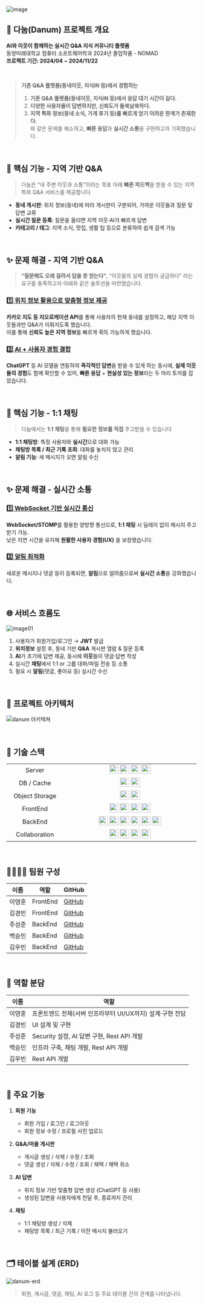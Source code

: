 ![image](https://github.com/user-attachments/assets/f3a992d8-6fb9-4ecd-82c4-0a829e9320b4)


## 🚪 다눔(Danum) 프로젝트 개요
**AI와 이웃이 함께하는 실시간 Q&A 지식 커뮤니티 플랫폼**  
동양미래대학교 컴퓨터 소프트웨어학과 2024년 졸업작품 - NOMAD  
**프로젝트 기간: 2024/04 ~ 2024/11/22**

<br>

> **기존 Q&A 플랫폼(동네이웃, 지식iN 등)에서 경험하는**  
> 1) **기존 Q&A 플랫폼(동네이웃, 지식iN 등)에서 응답 대기 시간이 길다.**  
> 2) **다양한 사용자들이 답변하지만, 신뢰도가 들쑥날쑥하다.**  
> 3) **지역 특화 정보(동네 소식, 가게 후기 등)를 빠르게 얻기 어려운 한계가 존재한다.**  
> 와 같은 문제를 해소하고, **빠른 응답**과 **실시간 소통**을 구현하고자 기획했습니다.

<br>

## 🚀 핵심 기능 - 지역 기반 Q&A
> 다눔은 “내 주변 이웃과 소통”이라는 목표 아래 **빠른 피드백**을 받을 수 있는 지역 특화 Q&A 서비스를 제공합니다

- **동네 게시판**: 위치 정보(동네)에 따라 게시판이 구분되어, 가까운 이웃들과 질문 및 답변 교류  
- **실시간 질문 등록**: 질문을 올리면 지역 이웃·AI가 빠르게 답변  
- **카테고리 / 태그**: 지역 소식, 맛집, 생활 팁 등으로 분류하여 쉽게 검색 가능

<br>

## ✨ 문제 해결 - 지역 기반 Q&A
> **“질문해도 오래 걸려서 답을 못 얻는다”**, “이웃들의 실제 경험이 궁금하다” 라는 요구를 충족하고자 아래와 같은 솔루션을 마련했습니다.

### [1️⃣ 위치 정보 활용으로 맞춤형 정보 제공](#)
**카카오 지도 등 지오로케이션 API**를 통해 사용자의 현재 동네를 설정하고, 해당 지역 이웃들과만 Q&A가 이뤄지도록 했습니다.  
이를 통해 **신뢰도 높은 지역 정보**를 빠르게 획득 가능하게 했습니다.

### [2️⃣ AI + 사용자 경험 결합](#)
**ChatGPT** 등 AI 모델을 연동하여 **즉각적인 답변**을 받을 수 있게 하는 동시에, **실제 이웃들의 경험**도 함께 확인할 수 있어, **빠른 응답** + **현실성 있는 정보**라는 두 마리 토끼를 잡았습니다.

<br>

## 🚀 핵심 기능 - 1:1 채팅
> 다눔에서는 **1:1 채팅**을 통해 **필요한 정보를 직접** 주고받을 수 있습니다

- **1:1 채팅방**: 특정 사용자와 **실시간**으로 대화 가능  
- **채팅방 목록 / 최근 기록 조회**: 대화를 놓치지 않고 관리  
- **알림 기능**: 새 메시지가 오면 알림 수신  

<br>

## ✨ 문제 해결 - 실시간 소통
### [1️⃣ WebSocket 기반 실시간 통신](#)
**WebSocket/STOMP**를 활용한 양방향 통신으로, **1:1 채팅** 시 딜레이 없이 메시지 주고받기 가능.  
낮은 지연 시간을 유지해 **원활한 사용자 경험(UX)** 을 보장했습니다.

### [2️⃣ 알림 최적화](#)
새로운 메시지나 댓글 등이 등록되면, **알림**으로 알려줌으로써 **실시간 소통**을 강화했습니다.

<br>

## 🌐 서비스 흐름도
![image01](https://github.com/user-attachments/assets/c4a05ccf-ce99-4907-a512-8738a61ac543)

1. 사용자가 회원가입/로그인 → **JWT** 발급  
2. **위치정보** 설정 후, 동네 기반 **Q&A** 게시판 열람 & 질문 등록  
3. **AI**가 초기에 답변 제공, 동시에 **이웃**들이 댓글·답변 작성  
4. 실시간 **채팅**에서 1:1 or 그룹 대화/파일 전송 등 소통  
5. 필요 시 **알림**(댓글, 좋아요 등) 실시간 수신  

<br>

## 🧩 프로젝트 아키텍처
![danum 아키텍쳐](https://github.com/user-attachments/assets/62665c36-df87-45b2-b516-af820a33e40d)

<br>

## 🚀 기술 스택

<markdown-accessiblity-table data-catalyst=""><table>
  <tbody>
    <tr>
      <td align="center" width="160px">Server</td>
      <td align="center" width="560px">
        <img src="https://img.shields.io/badge/AWS EC2-232F3E?style=for-the-badge&logo=amazonaws&logoColor=white" height="24px"/>
        <img src="https://img.shields.io/badge/docker-2496ED?style=for-the-badge&logo=docker&logoColor=white" height="24px"/>
        <img src="https://img.shields.io/badge/nginx-009639?style=for-the-badge&logo=nginx&logoColor=white" height="24px"/>
        <img src="https://img.shields.io/badge/tomcat-F8DC75?style=for-the-badge&logo=apachetomcat&logoColor=white" height="24px"/>
      </td>
    </tr>
    <tr>
      <td align="center" width="160px">DB / Cache</td>
      <td align="center" width="560px">
        <img src="https://img.shields.io/badge/MySQL-4479A1?style=for-the-badge&logo=mysql&logoColor=white" height="24px"/>
        <img src="https://img.shields.io/badge/Redis-FF4438?style=for-the-badge&logo=redis&logoColor=white" height="24px"/>
      </td>
    </tr>
    <tr>
      <td align="center" width="160px">Object Storage</td>
      <td align="center" width="560px">
        <img src="https://img.shields.io/badge/AWS S3-569A31?style=for-the-badge&logo=amazons3&logoColor=white" height="24px"/>
        <img src="https://img.shields.io/badge/CloudFront-232F3E?style=for-the-badge&logo=amazonaws&logoColor=white" height="24px"/>
      </td>
    </tr>
    <tr>
      <td align="center" width="160px">FrontEnd</td>
      <td align="center" width="560px">
        <img src="https://img.shields.io/badge/Next.js-000000?style=for-the-badge&logo=next.js&logoColor=white" height="24px"/>
        <img src="https://img.shields.io/badge/zustand-443f39?style=for-the-badge&logo=zustand&logoColor=white" height="24px"/>
        <img src="https://img.shields.io/badge/React Query-FF4154?style=for-the-badge&logo=reactquery&logoColor=white" height="24px"/>
        <img src="https://img.shields.io/badge/Quill.js-43853D?style=for-the-badge&logo=Quora&logoColor=white" height="24px"/>
      </td>
    </tr>
    <tr>
      <td align="center" width="160px">BackEnd</td>
      <td align="center" width="560px">
        <img src="https://img.shields.io/badge/Java 17-007396?style=for-the-badge&logo=java&logoColor=white" height="24px"/>
        <img src="https://img.shields.io/badge/Spring Boot-6DB33F?style=for-the-badge&logo=springboot&logoColor=white" height="24px"/>
        <img src="https://img.shields.io/badge/Spring Data JPA-59666C?style=for-the-badge&logo=spring&logoColor=white" height="24px"/>
        <img src="https://img.shields.io/badge/Spring Security-6DB33F?style=for-the-badge&logo=springsecurity&logoColor=white" height="24px"/>
        <img src="https://img.shields.io/badge/JWT-000000?style=for-the-badge&logo=jsonwebtokens&logoColor=white" height="24px"/>
        <img src="https://img.shields.io/badge/websocket-010101?style=for-the-badge&logo=websocket&logoColor=white" height="24px"/>
      </td>
    </tr>
    <tr>
      <td align="center" width="160px">Collaboration</td>
      <td align="center" width="560px">
        <img src="https://img.shields.io/badge/Discord-5865F2?style=for-the-badge&logo=discord&logoColor=white" height="24px"/>
        <img src="https://img.shields.io/badge/Notion-000000?style=for-the-badge&logo=notion&logoColor=white" height="24px"/>
        <img src="https://img.shields.io/badge/Git-F05032?style=for-the-badge&logo=git&logoColor=white" height="24px"/>
        <img src="https://img.shields.io/badge/GitHub-181717?style=for-the-badge&logo=github&logoColor=white" height="24px"/>
      </td>
    </tr>
  </tbody>
</table></markdown-accessiblity-table>

<br>

## 👨‍👨‍👧‍👦 팀원 구성

| 이름   | 역할       | GitHub                                       |
| ------ | ---------- | -------------------------------------------- |
| 이영훈 | FrontEnd   | [GitHub](https://github.com/kr-younghoon)    |
| 김경빈 | FrontEnd   | [GitHub](https://github.com/kyeongb-bin)     |
| 주성준 | BackEnd    | [GitHub](https://github.com/rdyjun)          |
| 백승민 | BackEnd    | [GitHub](https://github.com/alpin87)         |
| 김우빈 | BackEnd    | [GitHub](https://github.com/KROOKIMWOOBIN)    |

<br>

## 🧩 역할 분담

| 이름   | 역할                                            |
| ------ | ----------------------------------------------- |
| 이영훈 | 프론트엔드 전체(서버 인프라부터 UI/UX까지) 설계·구현 전담           |
| 김경빈 | UI 설계 및 구현                       |
| 주성준 | Security 설정, AI 답변 구현, Rest API 개발  |
| 백승민 | 인프라 구축, 채팅 개발, Rest API 개발       |
| 김우빈 | Rest API 개발                          |

<br>

## 📌 주요 기능
1. **회원 기능**  
   - 회원 가입 / 로그인 / 로그아웃  
   - 회원 정보 수정 / 프로필 사진 업로드

2. **Q&A/마을 게시판**  
   - 게시글 생성 / 삭제 / 수정 / 조회  
   - 댓글 생성 / 삭제 / 수정 / 조회 / 채택 / 채택 취소

3. **AI 답변**  
   - 위치 정보 기반 맞춤형 답변 생성 (ChatGPT 등 사용)  
   - 생성된 답변을 사용자에게 전달 후, 종료까지 관리

4. **채팅**  
   - 1:1 채팅방 생성 / 삭제  
   - 채팅방 목록 / 최근 기록 / 이전 메시지 불러오기

<br>

## 🗂 테이블 설계 (ERD)

![danum-erd](https://github.com/user-attachments/assets/57da7a21-9e55-4279-8a56-e1d88a595c4d)

> 회원, 게시글, 댓글, 채팅, AI 로그 등 주요 테이블 간의 관계를 나타냅니다.

<br> 
